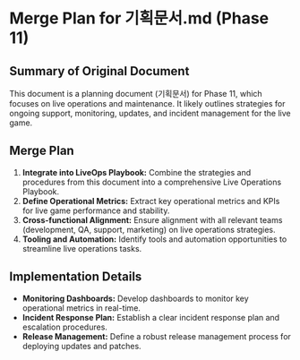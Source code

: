 # Merge Plan for 기획문서.md (Phase 11)

## Summary of Original Document
This document is a planning document (기획문서) for Phase 11, which focuses on live operations and maintenance. It likely outlines strategies for ongoing support, monitoring, updates, and incident management for the live game.

## Merge Plan
1.  **Integrate into LiveOps Playbook:** Combine the strategies and procedures from this document into a comprehensive Live Operations Playbook.
2.  **Define Operational Metrics:** Extract key operational metrics and KPIs for live game performance and stability.
3.  **Cross-functional Alignment:** Ensure alignment with all relevant teams (development, QA, support, marketing) on live operations strategies.
4.  **Tooling and Automation:** Identify tools and automation opportunities to streamline live operations tasks.

## Implementation Details
-   **Monitoring Dashboards:** Develop dashboards to monitor key operational metrics in real-time.
-   **Incident Response Plan:** Establish a clear incident response plan and escalation procedures.
-   **Release Management:** Define a robust release management process for deploying updates and patches.
